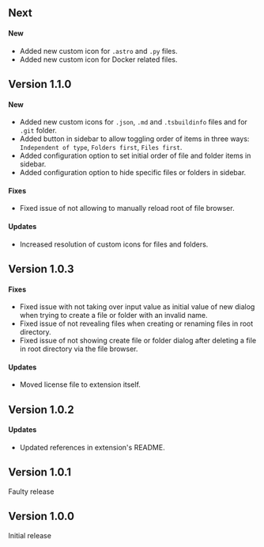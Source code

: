 ## Next
#### New
- Added new custom icon for `.astro` and `.py` files.
- Added new custom icon for Docker related files.

## Version 1.1.0
#### New
- Added new custom icons for `.json`, `.md` and `.tsbuildinfo` files and for `.git` folder.
- Added button in sidebar to allow toggling order of items in three ways: `Independent of type`, `Folders first`, `Files first`.
- Added configuration option to set initial order of file and folder items in sidebar.
- Added configuration option to hide specific files or folders in sidebar.

#### Fixes
- Fixed issue of not allowing to manually reload root of file browser.

#### Updates
- Increased resolution of custom icons for files and folders.

## Version 1.0.3
#### Fixes
- Fixed issue with not taking over input value as initial value of new dialog when trying to create a file or folder with an invalid name.
- Fixed issue of not revealing files when creating or renaming files in root directory.
- Fixed issue of not showing create file or folder dialog after deleting a file in root directory via the file browser.
#### Updates
- Moved license file to extension itself.

## Version 1.0.2
#### Updates
- Updated references in extension's README.

## Version 1.0.1
Faulty release

## Version 1.0.0
Initial release
